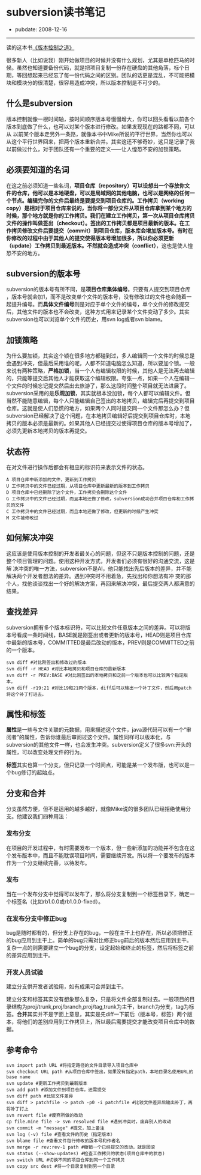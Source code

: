 # subversion读书笔记

- pubdate: 2008-12-16

--------------------------

读的这本书[《版本控制之道》](http://www.douban.com/subject/2038779/)

很多新人（比如说我）刚开始做项目的时候并没有什么规划，尤其是单枪匹马的时候。虽然也知道要备份代码，就是把项目复制一份存在硬盘的其他角落，标个日 期，等回想起来已经忘了每一份代码之间的区别。团队的话更是混乱，不可能把模块和模块分的很清楚，很容易造成冲突，所以版本控制是不可少的。

## 什么是subversion

版本控制就像一根时间轴，按时间顺序版本号慢慢增大，你可以回头看看以前各个版本到底做了什么，也可以对某个版本进行修改。如果发现现在的路都不同，可以从 以前某个版本走另外一条路，就像本书中Mike所说的平行世界，当然你也可以从这个平行世界回来，把两个版本重新合并。其实这还不够奇妙，这只是记录了我 以前做过什么，对于团队还有一个重要的定义——让人惶恐不安的加锁策略。

## 必须要知道的名词

在这之前必须知道一些名词，**项目仓库（repository）**可以设想出一个存放你文件的仓库，他可以是本地硬盘，可以是局域网的其他电脑，也可以是网络的任何一个节点。编辑完你的文件后最终是要提交到项目仓库的。**工作拷贝（working copy）**是相对于项目仓库来说的，当你将一部分文件从项目仓库拿到某个地方的时候，那个地方就是你的工作拷贝。我们在建立工作拷贝，第一次从项目仓库拷贝文件的操作叫做**签出（checkout）**。签出的工作拷贝都是项目最新的版本。在工作拷贝修改文件后要**提交（commit）**到项目仓库，版本库会增加版本号。有时在你修改的过程中由于其他人的提交使得版本号增加很多，所以你必须**更新（update）**工作拷贝到最近版本。不然就会造成**冲突（conflict）**，这也是使人惶恐不安的地方。

## subversion的版本号

subversion的版本号有所不同，是**项目仓库集体编号**。只要有人提交到项目仓库 ，版本号就会加1，而不是改变单个文件的版本号，没有修改过的文件也会随着一起提升编号。而**具体文件编号**则是对应于单个文件的编号，单个文件的修改提交后，其他文件的版本也不会改变，这种方式用来记录某个文件变动了多少。其实subversion也可以浏览单个文件的历史，用svn log或者svn blame。

## 加锁策略

为什么要加锁，其实这个锁在很多地方都碰到过，多人编辑同一个文件的时候总是会遇到冲突，但最后采用谁的呢，人都不知道电脑怎么知道，所以要加个锁。一般来说有两种策略，**严格加锁**，当一个人有编辑权限的时候，其他人是无法再去编辑的，只能等提交后其他人才能获取这个编辑权限。夸张一点，如果一个人在编辑一个文件的时候忘记提交然后出去旅游了，那么这段时间整个项目就无法进展了。subversion采用的是**乐观加锁**，其实就根本没加锁，每个人都可以编辑文件。但当然不能随意编辑，每个人只能编辑自己签出的本地拷贝，编辑完后再提交到项目仓库。这就是使人们恐慌的地方，如果两个人同时提交同一个文件那怎么办？但subversion已经解决了这个问题，在本地拷贝编辑好后提交到项目仓库时，本地拷贝的版本必须是最新的。如果其他人已经提交过使得项目仓库的版本号增加了，必须先更新本地拷贝的版本再提交。

## 状态符

在对文件进行操作后都会有相应的标识符来表示文件的状态。
    
    A 项目仓库中新添加的文件，更新到工作拷贝
    U 工作拷贝中的文件已经过期，从项目仓库中更新最新的版本到工作拷贝
    D 项目仓库中已经删除了这个文件，工作拷贝会删除这个文件
    G 工作拷贝中的文件已经过期，而且本地还做了修改，subversion成功合并项目仓库和工作拷贝的文件
    C 工作拷贝中的文件已经过期，而且本地还做了修改，但更新的时候产生冲突
    M 文件被修改过
    
## 如何解决冲突

这应该是使用版本控制的开发者最关心的问题，但这不只是版本控制的问题，还是整个项目管理的问题。使用这种开发方式，开发者们必须有很好的沟通交流，这是解 决冲突的唯一方法，subversion不是AI，他只能找出先后版本的差异，并不能解决两个开发者想法的差异。遇到冲突时不用着急，先找出和你想法有冲 突的那个人，找他谈谈找出一个好的解决方案，再回来解决冲突，最后提交两人都满意的结果。

## 查找差异

subversion拥有多个版本标识符，可以比较文件任意版本之间的差异。可以将版本号看成一条时间线，BASE就是刚签出或者更新的版本号，HEAD则是项目仓库中最新的版本号，COMMITTED是最后改动的版本，PREV则是COMMITTED之前的一个版本。

    svn diff #对比刚签出和修改过的版本
    svn diff -r HEAD #对比本地拷贝和项目仓库的最新版本
    svn diff -r PREV:BASE #对比刚签出的本地拷贝和之前一个版本也可以比较两个指定版本，
    svn diff -r19:21 #对比19和21两个版本，diff后可以输出一个补丁文件，然后用patch将这个补丁打进去。

## 属性和标签

**属性**是一些与文件关联的元数据，用来描述这个文件，java源代码可以有一个“审阅者”的属性，告诉你谁最后审阅过这个文件。属性同样可以版本化，与 subversion的其他文件一样，也会发生冲突。subversion定义了很多svn:开头的属性，可以改变处理文件的行为。

**标签**其实也算一个分支，但只记录一个时间点，可能是某一个发布版，也可以是一个bug修订的起始点。

## 分支和合并

分支虽然方便，但不是运用的越多越好，就像Mike说的很多团队已经拒绝使用分支。他建议我们四种用法：

### 发布分支

在项目的开发过程中，有时需要发布一个版本，但一些新添加的功能并不包含在这个发布版本中，而且不能耽误项目时间，需要继续开发。所以将一个要发布的版本作为一个分支继续完善，以待发布。

### 发布

当在一个发布分支中觉得可以发布了，那么将分支复制到一个标签目录下，确定一个标签名（比如rb1.0.0或rb1.0.0-fixed）。

### 在发布分支中修正bug

bug是随时都有的，但分支上存在的bug，一般在主干上也存在，所以必须把修正的bug应用到主干上。简单的bug只需对比修正bug前后的版本然后应用到主干。复杂一点的则需要建立一个bug的分支，设定起始和终止的标签，然后将标签之前的差异应用到主干。


### 开发人员试验

建立分支供开发者试验用，如有成果可合并到主干。

建立分支和标签其实没有想象那么复杂，只是将文件全部复制过去。一般项目的目录结构为proj/trunk,proj/branch,proj/tag,trunk为主干，branch为分支，tag为标签。**合并**其实并不是字面上意思，其实是先diff一下前后（版本号，标签）两个版本，将他们的差别应用到工作拷贝上，所以最后需要提交才能改变项目仓库中的数据。

## 参考命令

```
svn import path URL #将指定路径的文件目录导入项目仓库中
svn checkout URL path #从项目仓库中签出，如果没有指定path，本地目录名使用URL的base name
svn update #更新工作拷贝到最新版本
svn add path #添加文件到项目仓库，还需提交
svn diff path #比较文件差异
svn diff > patchfile -> patch -p0 -i patchfile #比较文件差异后输出补丁，再将补丁打上
svn revert file #废弃所做的改动
cp file.mine file -> svn resolved file #遇到冲突时，废弃别人的改动
svn commit -m "message" #提交，加上备注
svn log (-v) file #查看文件的历史（指定版本）
svn blame file #查看文件每行修改的版本号和作者名
svn merge -r rev:rev-1 path #撤销一个已经提交的改动，就是回滚
svn status (--show-updates) #检查工作拷贝的状态(项目仓库中的状态)
svn switch URL #切换不同的项目仓库到同一个工作拷贝
svn copy src dest #将一个目录复制到另一个目录
```
